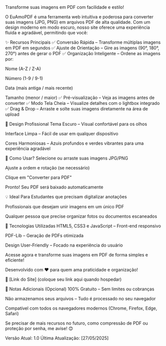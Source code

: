 Transforme suas imagens em PDF com facilidade e estilo!

O EuAmoPDF é uma ferramenta web intuitiva e poderosa para converter suas imagens (JPG, PNG) em arquivos PDF de alta qualidade. Com um design moderno em modo escuro, nosso site oferece uma experiência fluida e agradável, permitindo que você:

✨ Recursos Principais
✅ Conversão Rápida – Transforme múltiplas imagens em PDF em segundos
✅ Ajuste de Orientação – Gire as imagens (90°, 180°, 270°) antes de gerar o PDF
✅ Organização Inteligente – Ordene as imagens por:

Nome (A-Z / Z-A)

Número (1-9 / 9-1)

Data (mais antiga / mais recente)

Tamanho (menor / maior)
✅ Pré-visualização – Veja as imagens antes de converter
✅ Modo Tela Cheia – Visualize detalhes com o lightbox integrado
✅ Drag & Drop – Arraste e solte suas imagens diretamente na área de upload

🎨 Design Profissional
Tema Escuro – Visual confortável para os olhos

Interface Limpa – Fácil de usar em qualquer dispositivo

Cores Harmoniosas – Azuis profundos e verdes vibrantes para uma experiência agradável

📁 Como Usar?
Selecione ou arraste suas imagens JPG/PNG

Ajuste a ordem e rotação (se necessário)

Clique em "Converter para PDF"

Pronto! Seu PDF será baixado automaticamente

💡 Ideal Para
Estudantes que precisam digitalizar anotações

Profissionais que desejam unir imagens em um único PDF

Qualquer pessoa que precise organizar fotos ou documentos escaneados

🚀 Tecnologias Utilizadas
HTML5, CSS3 e JavaScript – Front-end responsivo

PDF-Lib – Geração de PDFs otimizada

Design User-Friendly – Focado na experiência do usuário

Acesse agora e transforme suas imagens em PDF de forma simples e eficiente!

Desenvolvido com ❤️ para quem ama praticidade e organização!

🔗 [Link do Site] (coloque seu link aqui quando hospedar)

📌 Notas Adicionais (Opcional)
100% Gratuito – Sem limites ou cobranças

Não armazenamos seus arquivos – Tudo é processado no seu navegador

Compatível com todos os navegadores modernos (Chrome, Firefox, Edge, Safari)

Se precisar de mais recursos no futuro, como compressão de PDF ou proteção por senha, me avise! 😊

Versão Atual: 1.0
Última Atualização: [27/05/2025]
